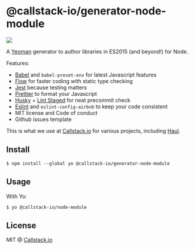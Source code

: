 @callstack-io/generator-node-module
===========

<a title="Join on Slack" href="https://slack.callstack.io"><img src="https://slack.callstack.io/badge.svg" /></a>

A [Yeoman](http://yeoman.io/) generator to author libraries in ES2015 (and beyond!) for Node.

Features:

- [Babel](https://babeljs.io/) and `babel-preset-env` for latest Javascript features
- [Flow](https://flow.org/) for faster coding with static type checking
- [Jest](https://facebook.github.io/jest/) because testing matters
- [Prettier](https://github.com/prettier/prettier) to format your Javascript
- [Husky](https://github.com/typicode/husky) + [Lint Staged](https://github.com/okonet/lint-staged) for neat precommit check
- [Eslint](https://github.com/eslint/eslint) and `eslint-config-airbnb` to keep your code consistent
- MIT license and Code of conduct
- Github issues template

This is what we use at [Callstack.io](callstack.io) for various projects, including [Haul](https://github.com/callstack-io/haul).

## Install

```
$ npm install --global yo @callstack-io/generator-node-module
```

## Usage

With Yo:

```
$ yo @callstack-io/node-module
```

## License

MIT @ [Callstack.io](callstack.io)
